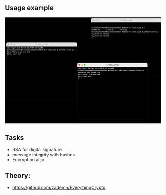 ## Usage example
![](usage_example.png)

## Tasks
- RSA for digital signature 
- message integrity with hashes
- Encryption algo

## Theory: 
- https://github.com/zademn/EverythingCrypto
